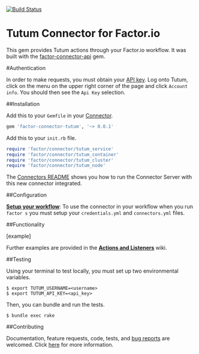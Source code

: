 [![Build Status](https://travis-ci.org/jozw/connector-tutum-scratchpad.svg)](https://travis-ci.org/jozw/connector-tutum-scratchpad)

Tutum Connector for Factor.io
======================

This gem provides Tutum actions through your Factor.io workflow. It was built with the [factor-connector-api](https://github.com/factor-io/connector-api) gem.

#Authentication

In order to make requests, you must obtain your [API key](https://dashboard.tutum.co/account/). Log onto Tutum, click on the menu on the upper right corner of the page and click `Account info`. You should then see the `Api Key` selection.

##Installation

Add this to your `Gemfile` in your [Connector](https://github.com/factor-io/connector).

```ruby
gem 'factor-connector-tutum', '~> 0.0.1'
```

Add this to your `init.rb` file.

```ruby
require 'factor/connector/tutum_service'
require 'factor/connector/tutum_container'
require 'factor/connector/tutum_cluster'
require 'factor/connector/tutum_node'
```
The [Connectors README](https://github.com/factor-io/connector#running) shows you how to run the Connector Server with this new connector integrated.

##Configuration

**[Setup your workflow](https://github.com/factor-io/connector-tutum/wiki/Workflow-Setup)**: To use the connector in your workflow when you run `factor s` you must setup your `credentials.yml` and `connectors.yml` files.

##Functionality

[example]

Further examples are provided in the **[Actions and Listeners](https://github.com/factor-io/connector-tutum/wiki/Actions-and-Listeners)** wiki.

##Testing

Using your terminal to test locally, you must set up two environmental variables.

```shell
$ export TUTUM_USERNAME=<username>
$ export TUTUM_API_KEY=<api_key>
```

Then, you can bundle and run the tests.

```shell
$ bundle exec rake
```

##Contributing

Documentation, feature requests, code, tests, and [bug reports](https://github.com/factor-io/connector-tutum/issues/new) are welcomed. Click [here](https://github.com/factor-io/factor/wiki/Contribution) for more information.
